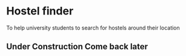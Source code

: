 # Hostel finder
 To help university students to search for hostels around their location

 ## Under Construction Come back later


